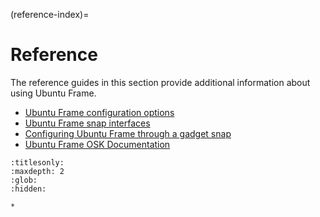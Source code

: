 (reference-index)=
# Reference

The reference guides in this section provide additional information about using Ubuntu Frame.
* [Ubuntu Frame configuration options](/reference/ubuntu-frame-configuration-options.md)
* [Ubuntu Frame snap interfaces](/reference/ubuntu-frame-snap-interfaces.md)
* [Configuring Ubuntu Frame through a gadget snap](/reference/configuring-ubuntu-frame-through-a-gadget-snap.md)
* [Ubuntu Frame OSK Documentation](/reference/ubuntu-frame-osk-documentation.md)


```{toctree}
:titlesonly:
:maxdepth: 2
:glob:
:hidden:

*
